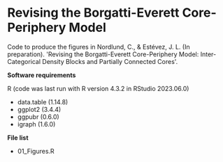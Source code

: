 # Revising the Borgatti-Everett Core-Periphery Model

Code to produce the figures in Nordlund, C., & Estévez, J. L. (In preparation). 'Revising the Borgatti-Everett Core-Periphery Model: Inter-Categorical Density Blocks and Partially Connected Cores'.

**Software requirements**

R (code was last run with R version 4.3.2 in RStudio 2023.06.0)

- data.table (1.14.8)
- ggplot2 (3.4.4)
- ggpubr (0.6.0)
- igraph (1.6.0)

**File list**

- 01_Figures.R
